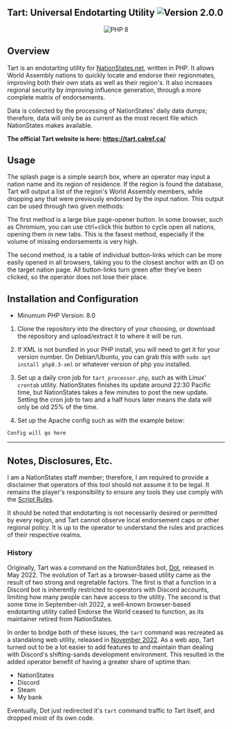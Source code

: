 ## Tart: Universal Endotarting Utility ![Version 2.0.0](https://img.shields.io/badge/Version-2.0.0-0099ff)

<div align="center">
  <img src="https://img.shields.io/badge/-PHP 8-777BB4?logo=php&logoColor=white&style=flat" alt="PHP 8">
</div>

## Overview
Tart is an endotarting utility for [NationStates.net](https://www.nationstates.net/), written in PHP. It allows World Assembly nations to quickly locate and endorse their regionmates, improving both their own stats as well as their region's. It also increases regional security by improving influence generation, through a more complete matrix of endorsements.

Data is collected by the processing of NationStates' daily data dumps; therefore, data will only be as current as the most recent file which NationStates makes available.

**The official Tart website is here: https://tart.calref.ca/**

## Usage

The splash page is a simple search box, where an operator may input a nation name and its region of residence. If the region is found the database, Tart will output a list of the region's World Assembly members, while dropping any that were previously endorsed by the input nation. This output can be used through two given methods:

The first method is a large blue page-opener button. In some browser, such as Chromium, you can use ctrl+click this button to cycle open all nations, opening them in new tabs. This is the fasest method, especially if the volume of missing endorsements is very high.

The second method, is a table of individual button-links which can be more easily opened in all browsers, taking you to the closest anchor with an ID on the target nation page. All button-links turn green after they've been clicked, so the operator does not lose their place.

## Installation and Configuration

- Minumum PHP Version: 8.0

1. Clone the repository into the directory of your choosing, or download the repository and upload/extract it to where it will be run.

2. If XML is not bundled in your PHP install, you will need to get it for your version number. On Debian/Ubuntu, you can grab this with `sudo apt install php8.3-xml` or whatever version of php you installed.

3. Set up a daily cron job for `tart_processor.php`, such as with Linux' `crontab` utility. NationStates finishes its update around 22:30 Pacific time, but NationStates takes a few minutes to post the new update. Setting the cron job to two and a half hours later means the data will only be old 25% of the time.

4. Set up the Apache config such as with the example  below:

```
Config will go here
```

---

## Notes, Disclosures, Etc.

I am a NationStates staff member; therefore, I am required to provide a disclaimer that operators of this tool should not assume it to be legal. It remains the player's responsibility to ensure any tools they use comply with the [Script Rules](https://forum.nationstates.net/viewtopic.php?p=16394966#p16394966).

It should be noted that endotarting is not necessarily desired or permitted by every region, and Tart cannot observe local endorsement caps or other regional policy. It is up to the operator to understand the rules and practices of their respective realms.

### History

Originally, Tart was a command on the NationStates bot, [Dot](https://calref.ca/dot/#tart_command), released in May 2022. The evolution of Tart as a browser-based utility came as the result of two strong and regretable factors. The first is that a function in a Discord bot is inherently restricted to operators with Discord accounts, limiting how many people can have access to the utility. The second is that some time in September-ish 2022, a well-known browser-based endotarting utility called Endorse the World ceased to function, as its maintainer retired from NationStates.

In order to bridge both of these issues, the `tart` command was recreated as a standalong web utility, released in [November 2022](https://forum.calref.ca/index.php?topic=9.msg3948#msg3948). As a web app, Tart turned out to be a lot easier to add features to and maintain than dealing with Discord's shifting-sands development environment. This resulted in the added operator benefit of having a greater share of uptime than:
- NationStates
- Discord
- Steam
- My bank

Eventually, Dot just redirected it's `tart` command traffic to Tart itself, and dropped most of its own code.